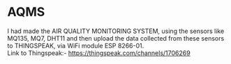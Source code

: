 # AQMS
I had made the AIR QUALITY MONITORING SYSTEM, using the sensors like MQ135, MQ7, DHT11 and then upload the data collected from these sensors to THINGSPEAK, via WiFi module ESP 8266-01.  
Link to Thingspeak:- https://thingspeak.com/channels/1706269
